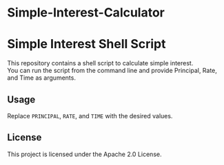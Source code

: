 # Simple-Interest-Calculator
# Simple Interest Shell Script

This repository contains a shell script to calculate simple interest.  
You can run the script from the command line and provide Principal, Rate, and Time as arguments.

## Usage
Replace `PRINCIPAL`, `RATE`, and `TIME` with the desired values.

## License

This project is licensed under the Apache 2.0 License.
